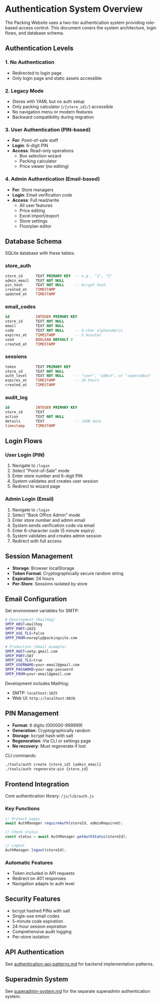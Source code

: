# Authentication System Overview

The Packing Website uses a two-tier authentication system providing role-based access control. This document covers the system architecture, login flows, and database schema.

## Authentication Levels

### 1. No Authentication
- Redirected to login page
- Only login page and static assets accessible

### 2. Legacy Mode
- Stores with YAML but no auth setup
- Only packing calculator (`/{store_id}/`) accessible
- No navigation menu or modern features
- Backward compatibility during migration

### 3. User Authentication (PIN-based)
- **For**: Point-of-sale staff
- **Login**: 6-digit PIN
- **Access**: Read-only operations
  - Box selection wizard
  - Packing calculator
  - Price viewer (no editing)

### 4. Admin Authentication (Email-based)
- **For**: Store managers
- **Login**: Email verification code
- **Access**: Full read/write
  - All user features
  - Price editing
  - Excel import/export
  - Store settings
  - Floorplan editor

## Database Schema

SQLite database with these tables:

### store_auth
```sql
store_id      TEXT PRIMARY KEY  -- e.g., "1", "2"
admin_email   TEXT NOT NULL
pin_hash      TEXT NOT NULL     -- bcrypt hash
created_at    TIMESTAMP
updated_at    TIMESTAMP
```

### email_codes
```sql
id            INTEGER PRIMARY KEY
store_id      TEXT NOT NULL
email         TEXT NOT NULL
code          TEXT NOT NULL     -- 6-char alphanumeric
expires_at    TIMESTAMP         -- 5 minutes
used          BOOLEAN DEFAULT 0
created_at    TIMESTAMP
```

### sessions
```sql
token         TEXT PRIMARY KEY
store_id      TEXT NOT NULL
auth_level    TEXT NOT NULL     -- "user", "admin", or "superadmin"
expires_at    TIMESTAMP         -- 24 hours
created_at    TIMESTAMP
```

### audit_log
```sql
id            INTEGER PRIMARY KEY
store_id      TEXT
action        TEXT NOT NULL
details       TEXT              -- JSON data
timestamp     TIMESTAMP
```

## Login Flows

### User Login (PIN)
1. Navigate to `/login`
2. Select "Point-of-Sale" mode
3. Enter store number and 6-digit PIN
4. System validates and creates user session
5. Redirect to wizard page

### Admin Login (Email)
1. Navigate to `/login`
2. Select "Back Office Admin" mode
3. Enter store number and admin email
4. System sends verification code via email
5. Enter 6-character code (5 minute expiry)
6. System validates and creates admin session
7. Redirect with full access

## Session Management

- **Storage**: Browser localStorage
- **Token Format**: Cryptographically secure random string
- **Expiration**: 24 hours
- **Per-Store**: Sessions isolated by store

## Email Configuration

Set environment variables for SMTP:

```bash
# Development (MailHog)
SMTP_HOST=mailhog
SMTP_PORT=1025
SMTP_USE_TLS=false
SMTP_FROM=noreply@packingsite.com

# Production (Gmail example)
SMTP_HOST=smtp.gmail.com
SMTP_PORT=587
SMTP_USE_TLS=true
SMTP_USERNAME=your-email@gmail.com
SMTP_PASSWORD=your-app-password
SMTP_FROM=your-email@gmail.com
```

Development includes MailHog:
- SMTP: `localhost:1025`
- Web UI: `http://localhost:8026`

## PIN Management

- **Format**: 6 digits (000000-999999)
- **Generation**: Cryptographically random
- **Storage**: bcrypt hash with salt
- **Regeneration**: Via CLI or settings page
- **No recovery**: Must regenerate if lost

CLI commands:
```bash
./tools/auth create {store_id} {admin_email}
./tools/auth regenerate-pin {store_id}
```

## Frontend Integration

Core authentication library: `/js/lib/auth.js`

### Key Functions
```javascript
// Protect pages
await AuthManager.requireAuth(storeId, adminRequired);

// Check status
const status = await AuthManager.getAuthStatus(storeId);

// Logout
AuthManager.logout(storeId);
```

### Automatic Features
- Token included in API requests
- Redirect on 401 responses
- Navigation adapts to auth level

## Security Features

- bcrypt hashed PINs with salt
- Single-use email codes
- 5-minute code expiration
- 24-hour session expiration
- Comprehensive audit logging
- Per-store isolation

## API Authentication

See [authentication-api-patterns.md](authentication-api-patterns.md) for backend implementation patterns.

## Superadmin System

See [superadmin-system.md](superadmin-system.md) for the separate superadmin authentication system.